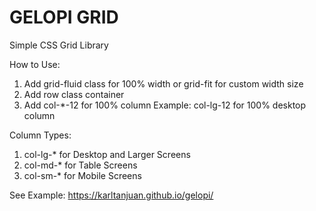 # GELOPI GRID
Simple CSS Grid Library

How to Use:

1. Add grid-fluid class for 100% width or grid-fit for custom width size
2. Add row class container
3. Add col-*-12 for 100% column
	Example: col-lg-12 for 100% desktop column


Column Types:
1. col-lg-* for Desktop and Larger Screens
2. col-md-* for Table Screens
3. col-sm-* for Mobile Screens

See Example:
https://karltanjuan.github.io/gelopi/
